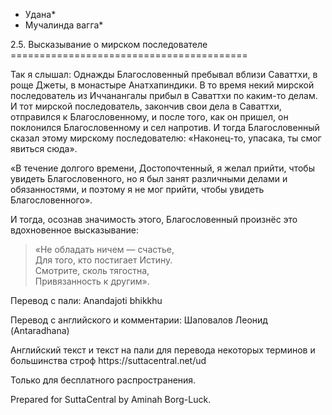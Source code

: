 * Удана*
* Мучалинда вагга*

2\.5\. Высказывание о мирском последователе
\=\=\=\=\=\=\=\=\=\=\=\=\=\=\=\=\=\=\=\=\=\=\=\=\=\=\=\=\=\=\=\=\=\=\=\=\=\=\=\=\=

Так я слышал: Однажды Благословенный пребывал вблизи Саваттхи, в роще Джеты, в монастыре Анатхапиндики\. В то время некий мирской последователь из Иччанангалы прибыл в Саваттхи по каким\-то делам\. И тот мирской последователь, закончив свои дела в Саваттхи, отправился к Благословенному, и после того, как он пришел, он поклонился Благословенному и сел напротив\. И тогда Благословенный сказал этому мирскому последователю: «Наконец\-то, упасака, ты смог явиться сюда»\.

«В течение долгого времени, Достопочтенный, я желал прийти, чтобы увидеть Благословенного, но я был занят различными делами и обязанностями, и поэтому я не мог прийти, чтобы увидеть Благословенного»\.

И тогда, осознав значимость этого, Благословенный произнёс это вдохновенное высказывание:

> «Не обладать ничем — счастье,  
> Для того, кто постигает Истину\.  
> Смотрите, сколь тягостна,  
> Привязанность к другим»\.

Перевод с пали: Anandajoti bhikkhu

Перевод с английского и комментарии: Шаповалов Леонид \(Antaradhana\)

Английский текст и текст на пали для перевода некоторых терминов и большинства строф https://suttacentral\.net/ud

  

Только для бесплатного распространения\.

  

Prepared for SuttaCentral by Aminah Borg\-Luck\.